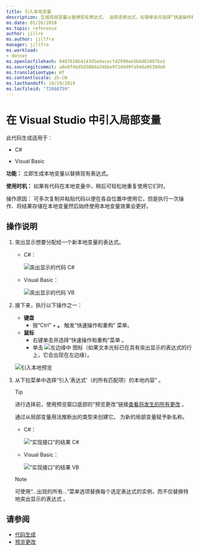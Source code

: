 ```yaml
---
title: 引入本地变量
description: 生成局部变量以替换现有表达式。 选择该表达式，右键单击并选择“快速操作和重构”菜单，选择“为(出现的所有)表达式引入局部变量”。
ms.date: 01/26/2018
ms.topic: reference
author: jillre
ms.author: jillfra
manager: jillfra
ms.workload:
- dotnet
ms.openlocfilehash: 6407810b4143d5edacecf42990ae5b6d63497be2
ms.sourcegitcommit: a8e8f4bd5d508da34bbe9f2d4d9fa94da0539de0
ms.translationtype: HT
ms.contentlocale: zh-CN
ms.lasthandoff: 10/19/2019
ms.locfileid: "72668759"
---
```

# <a name="introduce-a-local-variable-in-visual-studio"></a>在 Visual Studio 中引入局部变量

此代码生成适用于：

- C#

- Visual Basic

**功能：** 立即生成本地变量以替换现有表达式。

**使用时机：** 如果有代码在本地变量中，稍后可轻松地重复使用它们时。

操作原因：  可多次复制并粘贴代码以便在各自位置中使用它，但是执行一次操作、将结果存储在本地变量然后始终使用本地变量效果会更好。

## <a name="how-to"></a>操作说明

1. 突出显示想要分配给一个新本地变量的表达式。

   - C#：

       ![突出显示的代码 C#](media/local-highlight-cs.png)

   - Visual Basic：

       ![突出显示的代码 VB](media/local-highlight-vb.png)

2. 接下来，执行以下操作之一：

   - **键盘**
      - 按“Ctrl”  + **。** 触发“快速操作和重构”  菜单。
   - **鼠标**
      - 右键单击并选择“快速操作和重构”菜单  。
      - 单击 ![左边缘中](media/screwdriver.png) 图标（如果文本光标已在具有突出显示的表达式的行上，它会出现在左边缘）。

   ![引入本地预览](media/local-preview-cs.png)

3. 从下拉菜单中选择“引入‘表达式’（的所有匹配项）的本地内容”  。

   > [!TIP]
   > 进行选择前，使用预览窗口底部的“预览更改”链接[查看将发生的所有更改](../../ide/preview-changes.md)  。

   通过从局部变量用法推断出的类型来创建它。 为新的局部变量赋予新名称。

   - C#：

       ![“实现接口”的结果 C#](media/local-result-cs.png)

   - Visual Basic：

       ![“实现接口”的结果 VB](media/local-result-vb.png)

   > [!NOTE]
   > 可使用“...出现的所有...”菜单选项替换每个选定表达式的实例，而不仅替换特地突出显示的表达式  。

## <a name="see-also"></a>请参阅

- [代码生成](../code-generation-in-visual-studio.md)
- [预览更改](../../ide/preview-changes.md)